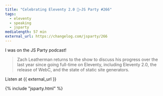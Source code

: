 ```yaml
---
title: "Celebrating Eleventy 2.0 🎉—JS Party #266"
tags:
  - eleventy
  - speaking
  - jsparty
medialength: 57 min
external_url: https://changelog.com/jsparty/266
---
```

I was on the JS Party podcast!

> Zach Leatherman returns to the show to discuss his progress over the last year since going full-time on Eleventy, including Eleventy 2.0, the release of WebC, and the state of static site generators.

Listen at {{ external_url }}

{% include "jsparty.html" %}